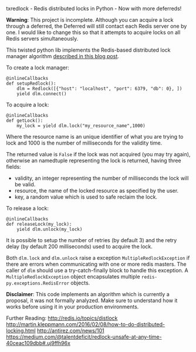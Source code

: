 txredlock - Redis distributed locks in Python - Now with more deferreds!

**Warning**: This project is incomplete. Although you can acquire a lock through a deferred, the Deferred will still contact each Redis server one by one. I would like to change this so that it attempts to acquire locks on all Redis servers simultaneously.

This twisted python lib implements the Redis-based distributed lock manager algorithm [described in this blog post](http://redis.io/topics/distlock).

To create a lock manager:

	@inlineCallbacks
	def setupRedlock():
		dlm = Redlock([{"host": "localhost", "port": 6379, "db": 0}, ])
		yield dlm.connect()

To acquire a lock:

	@inlineCallbacks
	def getLock():
		my_lock = yield dlm.lock("my_resource_name",1000)

Where the resource name is an unique identifier of what you are trying to lock
and 1000 is the number of milliseconds for the validity time.

The returned value is `False` if the lock was not acquired (you may try again),
otherwise an namedtuple representing the lock is returned, having three fields:

* validity, an integer representing the number of milliseconds the lock will be valid.
* resource, the name of the locked resource as specified by the user.
* key, a random value which is used to safe reclaim the lock.

To release a lock:

	@inlineCallbacks
	def releaseLock(my_lock):
		yield dlm.unlock(my_lock)

It is possible to setup the number of retries (by default 3) and the retry
delay (by default 200 milliseconds) used to acquire the lock.


Both `dlm.lock` and `dlm.unlock` raise a exception `MultipleRedlockException` if there are errors when communicating with one or more redis masters. The caller of `dlm` should
use a try-catch-finally block to handle this exception. A `MultipleRedlockException` object
encapsulates multiple `redis-py.exceptions.RedisError` objects.


**Disclaimer**: This code implements an algorithm which is currently a proposal, it was not formally analyzed. Make sure to understand how it works before using it in your production environments.

Further Reading:
http://redis.io/topics/distlock
http://martin.kleppmann.com/2016/02/08/how-to-do-distributed-locking.html
http://antirez.com/news/101
https://medium.com/@talentdeficit/redlock-unsafe-at-any-time-40ceac109dbb#.uj9ffh96x
